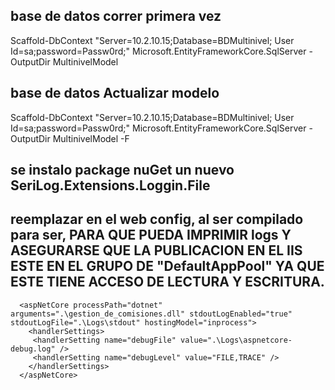 
## base de datos correr primera vez

Scaffold-DbContext "Server=10.2.10.15;Database=BDMultinivel; User Id=sa;password=Passw0rd;" Microsoft.EntityFrameworkCore.SqlServer -OutputDir MultinivelModel 

## base de datos Actualizar modelo

Scaffold-DbContext "Server=10.2.10.15;Database=BDMultinivel; User Id=sa;password=Passw0rd;" Microsoft.EntityFrameworkCore.SqlServer -OutputDir MultinivelModel -F

## se instalo package nuGet un nuevo SeriLog.Extensions.Loggin.File
## reemplazar <aspNetCore> en el web config, al ser compilado para ser, PARA QUE PUEDA IMPRIMIR logs Y ASEGURARSE QUE LA PUBLICACION EN EL IIS ESTE EN EL GRUPO DE "DefaultAppPool" YA QUE ESTE TIENE ACCESO DE LECTURA Y ESCRITURA. 

      <aspNetCore processPath="dotnet" arguments=".\gestion_de_comisiones.dll" stdoutLogEnabled="true" stdoutLogFile=".\Logs\stdout" hostingModel="inprocess">
        <handlerSettings>
         <handlerSetting name="debugFile" value=".\Logs\aspnetcore-debug.log" />
         <handlerSetting name="debugLevel" value="FILE,TRACE" />
        </handlerSettings>
      </aspNetCore>
